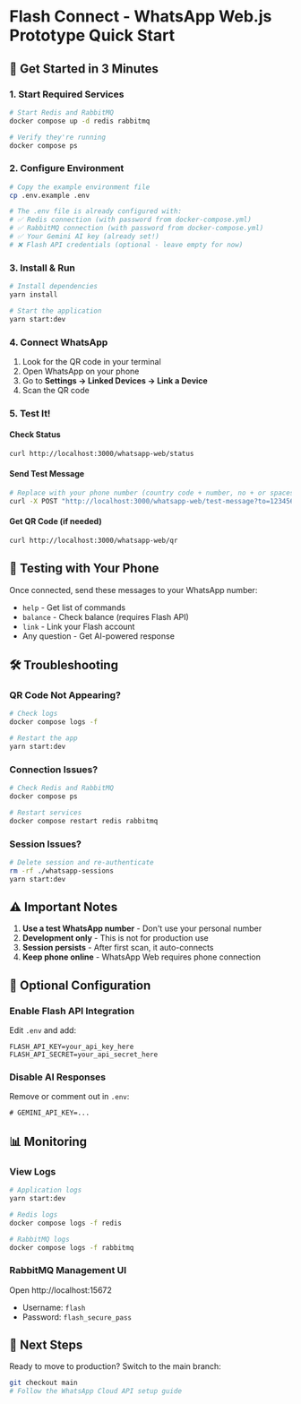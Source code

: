 # Flash Connect - WhatsApp Web.js Prototype Quick Start

## 🚀 Get Started in 3 Minutes

### 1. Start Required Services
```bash
# Start Redis and RabbitMQ
docker compose up -d redis rabbitmq

# Verify they're running
docker compose ps
```

### 2. Configure Environment
```bash
# Copy the example environment file
cp .env.example .env

# The .env file is already configured with:
# ✅ Redis connection (with password from docker-compose.yml)
# ✅ RabbitMQ connection (with password from docker-compose.yml)
# ✅ Your Gemini AI key (already set!)
# ❌ Flash API credentials (optional - leave empty for now)
```

### 3. Install & Run
```bash
# Install dependencies
yarn install

# Start the application
yarn start:dev
```

### 4. Connect WhatsApp
1. Look for the QR code in your terminal
2. Open WhatsApp on your phone
3. Go to **Settings → Linked Devices → Link a Device**
4. Scan the QR code

### 5. Test It!

#### Check Status
```bash
curl http://localhost:3000/whatsapp-web/status
```

#### Send Test Message
```bash
# Replace with your phone number (country code + number, no + or spaces)
curl -X POST "http://localhost:3000/whatsapp-web/test-message?to=1234567890&message=Hello from Flash Connect!"
```

#### Get QR Code (if needed)
```bash
curl http://localhost:3000/whatsapp-web/qr
```

## 📱 Testing with Your Phone

Once connected, send these messages to your WhatsApp number:

- `help` - Get list of commands
- `balance` - Check balance (requires Flash API)
- `link` - Link your Flash account
- Any question - Get AI-powered response

## 🛠️ Troubleshooting

### QR Code Not Appearing?
```bash
# Check logs
docker compose logs -f

# Restart the app
yarn start:dev
```

### Connection Issues?
```bash
# Check Redis and RabbitMQ
docker compose ps

# Restart services
docker compose restart redis rabbitmq
```

### Session Issues?
```bash
# Delete session and re-authenticate
rm -rf ./whatsapp-sessions
yarn start:dev
```

## ⚠️ Important Notes

1. **Use a test WhatsApp number** - Don't use your personal number
2. **Development only** - This is not for production use
3. **Session persists** - After first scan, it auto-connects
4. **Keep phone online** - WhatsApp Web requires phone connection

## 🔧 Optional Configuration

### Enable Flash API Integration
Edit `.env` and add:
```env
FLASH_API_KEY=your_api_key_here
FLASH_API_SECRET=your_api_secret_here
```

### Disable AI Responses
Remove or comment out in `.env`:
```env
# GEMINI_API_KEY=...
```

## 📊 Monitoring

### View Logs
```bash
# Application logs
yarn start:dev

# Redis logs
docker compose logs -f redis

# RabbitMQ logs
docker compose logs -f rabbitmq
```

### RabbitMQ Management UI
Open http://localhost:15672
- Username: `flash`
- Password: `flash_secure_pass`

## 🔄 Next Steps

Ready to move to production? Switch to the main branch:
```bash
git checkout main
# Follow the WhatsApp Cloud API setup guide
```